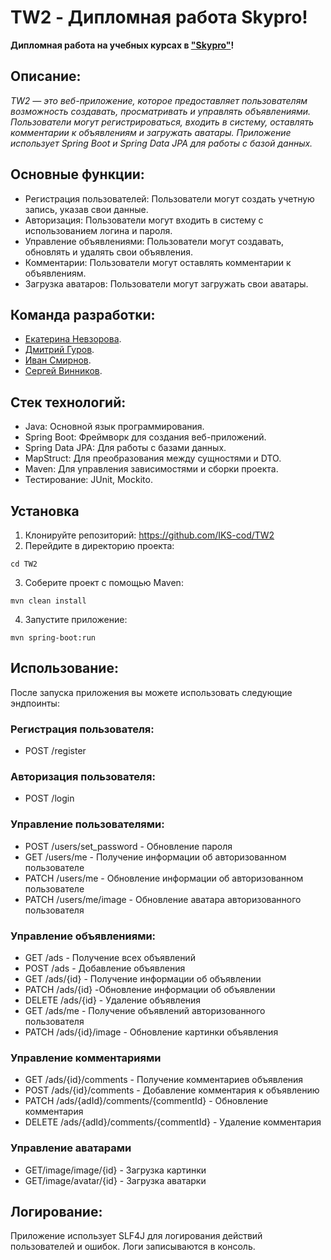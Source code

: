 # TW2 - Дипломная работа Skypro!
**Дипломная работа на учебных курсах в ["Skypro"](https://my.sky.pro)!**
## Описание:
_TW2 — это веб-приложение, которое предоставляет пользователям возможность создавать, просматривать и управлять объявлениями. 
Пользователи могут регистрироваться, входить в систему, оставлять комментарии к объявлениям и загружать аватары. 
Приложение использует Spring Boot и Spring Data JPA для работы с базой данных._

## Основные функции:
*	Регистрация пользователей: Пользователи могут создать учетную запись, указав свои данные.
*	Авторизация: Пользователи могут входить в систему с использованием логина и пароля.
*	Управление объявлениями: Пользователи могут создавать, обновлять и удалять свои объявления.
*	Комментарии: Пользователи могут оставлять комментарии к объявлениям.
*	Загрузка аватаров: Пользователи могут загружать свои аватары.

## Команда разработки:
* [Екатерина Невзорова](https://github.com/KatrinSkt).
* [Дмитрий Гуров](https://github.com/gdsStern).
* [Иван Смирнов](https://github.com/IKS-cod).
* [Сергей Винников](https://github.com/SeregaWinner).
  
## Стек технологий:
*	Java: Основной язык программирования.
*	Spring Boot: Фреймворк для создания веб-приложений.
*	Spring Data JPA: Для работы с базами данных.
*	MapStruct: Для преобразования между сущностями и DTO.
*	Maven: Для управления зависимостями и сборки проекта.
* Тестирование: JUnit, Mockito.

## Установка
1.	Клонируйте репозиторий:
<https://github.com/IKS-cod/TW2>
2.	Перейдите в директорию проекта:
```
cd TW2
```
3.	Соберите проект с помощью Maven:
```
mvn clean install
```
4.	Запустите приложение:
```
mvn spring-boot:run
```
## Использование:
После запуска приложения вы можете использовать следующие эндпоинты:
### Регистрация пользователя:
* POST /register
### Авторизация пользователя:
* POST /login
### Управление пользователями:
*	POST /users/set_password - Обновление пароля 
* GET /users/me - Получение информации об авторизованном пользователе
* PATCH /users/me - Обновление информации об авторизованном пользователе
* PATCH /users/me/image - Обновление аватара авторизованного пользователя
### Управление объявлениями:
* GET /ads - Получение всех объявлений
*	POST /ads - Добавление объявления 
*	GET /ads/{id} - Получение информации об объявлении
*	PATCH /ads/{id} -Обновление информации об объявлении
*	DELETE /ads/{id} - Удаление объявления
*	GET /ads/me - Получение объявлений авторизованного пользователя
*	PATCH /ads/{id}/image - Обновление картинки объявления
### Управление комментариями
* GET /ads/{id}/comments - Получение комментариев объявления
* POST /ads/{id}/comments - Добавление комментария к объявлению
* PATCH /ads/{adId}/comments/{commentId} - Обновление комментария
* DELETE /ads/{adId}/comments/{commentId} - Удаление комментария
### Управление аватарами
* GET/image/image/{id} - Загрузка картинки
* GET/image/avatar/{id} - Загрузка аватарки
## Логирование:
Приложение использует SLF4J для логирования действий пользователей и ошибок. Логи записываются в консоль.

